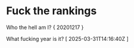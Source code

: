 # Fuck the rankings

Who the hell am I?
{ 20201217 }

What fucking year is it?
[ 2025-03-31T14:16:40Z ]
